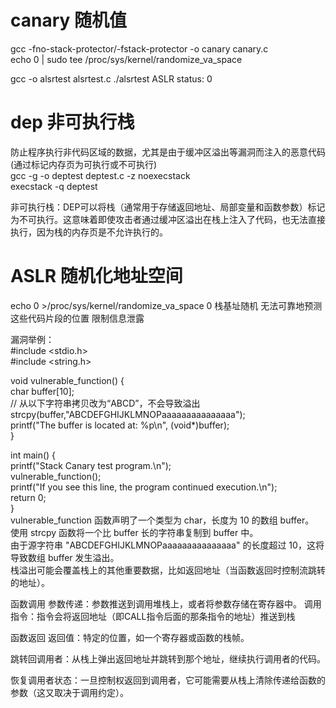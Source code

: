 # canary  随机值
gcc -fno-stack-protector/-fstack-protector -o canary canary.c  
echo 0 | sudo tee /proc/sys/kernel/randomize_va_space
  
gcc -o alsrtest alsrtest.c
./alsrtest
ASLR status: 0


# dep   非可执行栈
防止程序执行非代码区域的数据，尤其是由于缓冲区溢出等漏洞而注入的恶意代码(通过标记内存页为可执行或不可执行)  
gcc -g -o deptest deptest.c -z noexecstack  
execstack -q deptest  

非可执行栈：DEP可以将栈（通常用于存储返回地址、局部变量和函数参数）标记为不可执行。这意味着即使攻击者通过缓冲区溢出在栈上注入了代码，也无法直接执行，因为栈的内存页是不允许执行的。


# ASLR 随机化地址空间
echo 0 >/proc/sys/kernel/randomize_va_space 0
栈基址随机 无法可靠地预测这些代码片段的位置 限制信息泄露


漏洞举例：  
#include <stdio.h>  
#include <string.h>  
  
void vulnerable_function() {   
    char buffer[10];  
    // 从以下字符串拷贝改为“ABCD”，不会导致溢出  
    strcpy(buffer,"ABCDEFGHIJKLMNOPaaaaaaaaaaaaaaa");  
    printf("The buffer is located at: %p\n", (void*)buffer);  
}  
  
int main() {  
    printf("Stack Canary test program.\n");  
    vulnerable_function();  
    printf("If you see this line, the program continued execution.\n");  
    return 0;  
}  
vulnerable_function 函数声明了一个类型为 char，长度为 10 的数组 buffer。  
使用 strcpy 函数将一个比 buffer 长的字符串复制到 buffer 中。  
由于源字符串 "ABCDEFGHIJKLMNOPaaaaaaaaaaaaaaa" 的长度超过 10，这将导致数组 buffer 发生溢出。   
栈溢出可能会覆盖栈上的其他重要数据，比如返回地址（当函数返回时控制流跳转的地址）。  


函数调用
参数传递：参数推送到调用堆栈上，或者将参数存储在寄存器中。
调用指令：指令会将返回地址（即CALL指令后面的那条指令的地址）推送到栈

函数返回
返回值：特定的位置，如一个寄存器或函数的栈帧。

跳转回调用者：从栈上弹出返回地址并跳转到那个地址，继续执行调用者的代码。

恢复调用者状态：一旦控制权返回到调用者，它可能需要从栈上清除传递给函数的参数（这又取决于调用约定）。